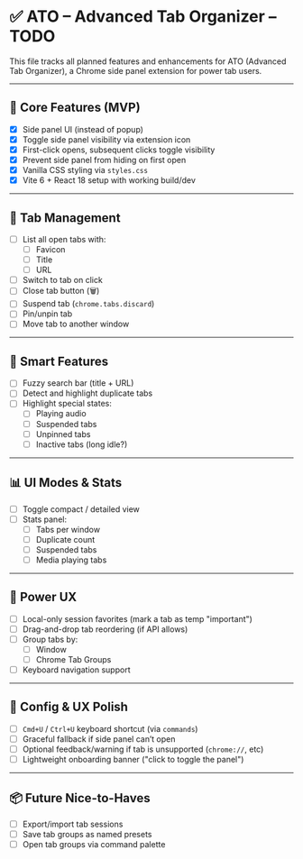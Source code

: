 # ✅ ATO – Advanced Tab Organizer – TODO

This file tracks all planned features and enhancements for ATO (Advanced Tab Organizer), a Chrome side panel extension for power tab users.

---

## 🌟 Core Features (MVP)

- [x] Side panel UI (instead of popup)
- [x] Toggle side panel visibility via extension icon
- [x] First-click opens, subsequent clicks toggle visibility
- [x] Prevent side panel from hiding on first open
- [x] Vanilla CSS styling via `styles.css`
- [x] Vite 6 + React 18 setup with working build/dev

---

## 🧩 Tab Management

- [ ] List all open tabs with:
  - [ ] Favicon
  - [ ] Title
  - [ ] URL
- [ ] Switch to tab on click
- [ ] Close tab button (🗑)
- [ ] Suspend tab (`chrome.tabs.discard`)
- [ ] Pin/unpin tab
- [ ] Move tab to another window

---

## 🧠 Smart Features

- [ ] Fuzzy search bar (title + URL)
- [ ] Detect and highlight duplicate tabs
- [ ] Highlight special states:
  - [ ] Playing audio
  - [ ] Suspended tabs
  - [ ] Unpinned tabs
  - [ ] Inactive tabs (long idle?)

---

## 📊 UI Modes & Stats

- [ ] Toggle compact / detailed view
- [ ] Stats panel:
  - [ ] Tabs per window
  - [ ] Duplicate count
  - [ ] Suspended tabs
  - [ ] Media playing tabs

---

## 🧪 Power UX

- [ ] Local-only session favorites (mark a tab as temp "important")
- [ ] Drag-and-drop tab reordering (if API allows)
- [ ] Group tabs by:
  - [ ] Window
  - [ ] Chrome Tab Groups
- [ ] Keyboard navigation support

---

## 🔧 Config & UX Polish

- [ ] `Cmd+U` / `Ctrl+U` keyboard shortcut (via `commands`)
- [ ] Graceful fallback if side panel can’t open
- [ ] Optional feedback/warning if tab is unsupported (`chrome://`, etc)
- [ ] Lightweight onboarding banner ("click to toggle the panel")

---

## 📦 Future Nice-to-Haves

- [ ] Export/import tab sessions
- [ ] Save tab groups as named presets
- [ ] Open tab groups via command palette
